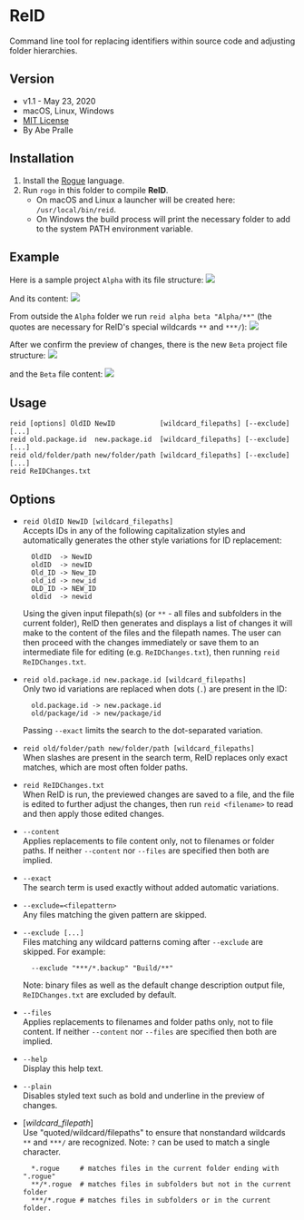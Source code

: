 # ReID
Command line tool for replacing identifiers within source code and adjusting folder hierarchies.

## Version
- v1.1 - May 23, 2020
- macOS, Linux, Windows
- [MIT License](LICENSE)
- By Abe Pralle

## Installation
1. Install the [Rogue](https://github.com/AbePralle/Rogue) language.
2. Run `rogo` in this folder to compile **ReID**.
    - On macOS and Linux a launcher will be created here: `/usr/local/bin/reid`.
    - On Windows the build process will print the necessary folder to add to the system PATH environment variable.

## Example
Here is a sample project `Alpha` with its file structure:
![](Images/AlphaFiles.png)

And its content:
![](Images/AlphaContent.png)

From outside the `Alpha` folder we run `reid alpha beta "Alpha/**"` (the quotes are necessary for ReID's special wildcards `**` and `***/`):
![](Images/ReID.png)

After we confirm the preview of changes, there is the new `Beta` project file structure:
![](Images/BetaFiles.png)

and the `Beta` file content:
![](Images/BetaContent.png)

## Usage

    reid [options] OldID NewID           [wildcard_filepaths] [--exclude] [...]
    reid old.package.id  new.package.id  [wildcard_filepaths] [--exclude] [...]
    reid old/folder/path new/folder/path [wildcard_filepaths] [--exclude] [...]
    reid ReIDChanges.txt

## Options

- `reid OldID NewID [wildcard_filepaths]`<br>
  Accepts IDs in any of the following capitalization styles and automatically
  generates the other style variations for ID replacement:

        OldID  -> NewID
        oldID  -> newID
        Old_ID -> New_ID
        old_id -> new_id
        OLD_ID -> NEW_ID
        oldid  -> newid

  Using the given input filepath(s) (or `**` - all files and subfolders in
  the current folder), ReID then generates and displays a list of changes it
  will make to the content of the files and the filepath names. The user can
  then proceed with the changes immediately or save them to an intermediate
  file for editing (e.g. `ReIDChanges.txt`), then running
  `reid ReIDChanges.txt`.

- `reid old.package.id new.package.id [wildcard_filepaths]`<br>
  Only two id variations are replaced when dots (`.`) are present in the ID:

        old.package.id -> new.package.id
        old/package/id -> new/package/id

  Passing `--exact` limits the search to the dot-separated variation.

- `reid old/folder/path new/folder/path [wildcard_filepaths]`<br>
  When slashes are present in the search term, ReID replaces only exact
  matches, which are most often folder paths.

- `reid ReIDChanges.txt`<br>
  When ReID is run, the previewed changes are saved to a file, and the file
  is edited to further adjust the changes, then run `reid <filename>` to
  read and then apply those edited changes.

- `--content`<br>
    Applies replacements to file content only, not to filenames or folder paths.
    If neither `--content` nor `--files` are specified then both are implied.

- `--exact`<br>
    The search term is used exactly without added automatic variations.

- `--exclude=<filepattern>`<br>
    Any files matching the given pattern are skipped.

- `--exclude [...]`<br>
    Files matching any wildcard patterns coming after `--exclude` are skipped.
    For example:

        --exclude "***/*.backup" "Build/**"

    Note: binary files as well as the default change description output file,
    `ReIDChanges.txt` are excluded by default.

- `--files`<br>
    Applies replacements to filenames and folder paths only, not to file content.
    If neither `--content` nor `--files` are specified then both are implied.

- `--help`<br>
    Display this help text.

- `--plain`<br>
    Disables styled text such as bold and underline in the preview of changes.

- [*wildcard_filepath*]<br>
    Use "quoted/wildcard/filepaths" to ensure that nonstandard wildcards `**`
    and `***/` are recognized. Note: `?` can be used to match a single character.

        *.rogue     # matches files in the current folder ending with ".rogue"
        **/*.rogue  # matches files in subfolders but not in the current folder
        ***/*.rogue # matches files in subfolders or in the current folder.

